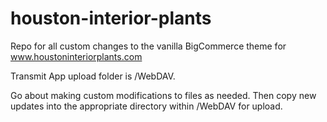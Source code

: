 # houston-interior-plants
Repo for all custom changes to the vanilla BigCommerce theme for www.houstoninteriorplants.com

Transmit App upload folder is /WebDAV.

Go about making custom modifications to files as needed. Then copy new updates into the appropriate directory within /WebDAV for upload.